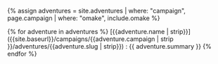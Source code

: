 {% assign adventures = site.adventures | where: "campaign", page.campaign | where: "omake", include.omake %}

{% for adventure in adventures %}
[{{adventure.name | strip}}]({{site.baseurl}}/campaigns/{{adventure.campaign | strip }}/adventures/{{adventure.slug | strip}})
: {{ adventure.summary }}
{% endfor %}
